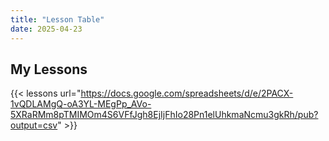 ```yaml
---
title: "Lesson Table"
date: 2025-04-23
---
```

## My Lessons

{{< lessons url="https://docs.google.com/spreadsheets/d/e/2PACX-1vQDLAMgQ-oA3YL-MEgPp_AVo-5XRaRMm8pTMIMOm4S6VFfJgh8EjIjFhIo28Pn1elUhkmaNcmu3gkRh/pub?output=csv" >}}
